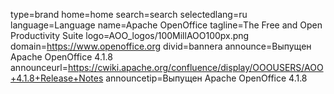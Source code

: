 type=brand
home=home
search=search
selectedlang=ru
language=Language
name=Apache OpenOffice
tagline=The Free and Open Productivity Suite
logo=AOO_logos/100MillAOO100px.png
domain=https://www.openoffice.org
divid=bannera
announce=Выпущен Apache OpenOffice 4.1.8
announceurl=https://cwiki.apache.org/confluence/display/OOOUSERS/AOO+4.1.8+Release+Notes
announcetip=Выпущен Apache OpenOffice 4.1.8
~~~~~~
